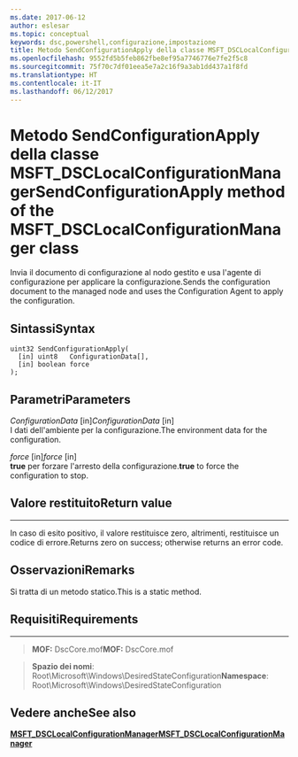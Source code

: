 ```yaml
---
ms.date: 2017-06-12
author: eslesar
ms.topic: conceptual
keywords: dsc,powershell,configurazione,impostazione
title: Metodo SendConfigurationApply della classe MSFT_DSCLocalConfigurationManager
ms.openlocfilehash: 9552fd5b5feb862fbe8ef95a7746776e7fe2f5c8
ms.sourcegitcommit: 75f70c7df01eea5e7a2c16f9a3ab1dd437a1f8fd
ms.translationtype: HT
ms.contentlocale: it-IT
ms.lasthandoff: 06/12/2017
---
```

# <a name="sendconfigurationapply-method-of-the-msftdsclocalconfigurationmanager-class"></a><span data-ttu-id="53078-103">Metodo SendConfigurationApply della classe MSFT_DSCLocalConfigurationManager</span><span class="sxs-lookup"><span data-stu-id="53078-103">SendConfigurationApply method of the MSFT_DSCLocalConfigurationManager class</span></span>

<span data-ttu-id="53078-104">Invia il documento di configurazione al nodo gestito e usa l'agente di configurazione per applicare la configurazione.</span><span class="sxs-lookup"><span data-stu-id="53078-104">Sends the configuration document to the managed node and uses the Configuration Agent to apply the configuration.</span></span>

<a name="syntax"></a><span data-ttu-id="53078-105">Sintassi</span><span class="sxs-lookup"><span data-stu-id="53078-105">Syntax</span></span>
------

```mof
uint32 SendConfigurationApply(
  [in] uint8   ConfigurationData[],
  [in] boolean force
);
```

<a name="parameters"></a><span data-ttu-id="53078-106">Parametri</span><span class="sxs-lookup"><span data-stu-id="53078-106">Parameters</span></span>
----------

<span data-ttu-id="53078-107">*ConfigurationData* \[in\]</span><span class="sxs-lookup"><span data-stu-id="53078-107">*ConfigurationData* \[in\]</span></span>  
<span data-ttu-id="53078-108">I dati dell'ambiente per la configurazione.</span><span class="sxs-lookup"><span data-stu-id="53078-108">The environment data for the configuration.</span></span>

<span data-ttu-id="53078-109">*force* \[in\]</span><span class="sxs-lookup"><span data-stu-id="53078-109">*force* \[in\]</span></span>  
<span data-ttu-id="53078-110">**true** per forzare l'arresto della configurazione.</span><span class="sxs-lookup"><span data-stu-id="53078-110">**true** to force the configuration to stop.</span></span>

## <a name="return-value"></a><span data-ttu-id="53078-111">Valore restituito</span><span class="sxs-lookup"><span data-stu-id="53078-111">Return value</span></span>
------------

<span data-ttu-id="53078-112">In caso di esito positivo, il valore restituisce zero, altrimenti, restituisce un codice di errore.</span><span class="sxs-lookup"><span data-stu-id="53078-112">Returns zero on success; otherwise returns an error code.</span></span>

## <a name="remarks"></a><span data-ttu-id="53078-113">Osservazioni</span><span class="sxs-lookup"><span data-stu-id="53078-113">Remarks</span></span>

<span data-ttu-id="53078-114">Si tratta di un metodo statico.</span><span class="sxs-lookup"><span data-stu-id="53078-114">This is a static method.</span></span>

## <a name="requirements"></a><span data-ttu-id="53078-115">Requisiti</span><span class="sxs-lookup"><span data-stu-id="53078-115">Requirements</span></span>
------------
><span data-ttu-id="53078-116">**MOF:** DscCore.mof</span><span class="sxs-lookup"><span data-stu-id="53078-116">**MOF:** DscCore.mof</span></span>

><span data-ttu-id="53078-117">**Spazio dei nomi**: Root\Microsoft\Windows\DesiredStateConfiguration</span><span class="sxs-lookup"><span data-stu-id="53078-117">**Namespace**: Root\Microsoft\Windows\DesiredStateConfiguration</span></span>


## <a name="see-also"></a><span data-ttu-id="53078-118">Vedere anche</span><span class="sxs-lookup"><span data-stu-id="53078-118">See also</span></span>


[<span data-ttu-id="53078-119">**MSFT_DSCLocalConfigurationManager**</span><span class="sxs-lookup"><span data-stu-id="53078-119">**MSFT_DSCLocalConfigurationManager**</span></span>](msft-dsclocalconfigurationmanager.md)


 

 



